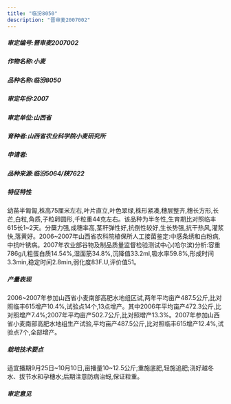 ```yaml
---
title: "临汾8050"
description: "晋审麦2007002"
---
```

##### 审定编号:晋审麦2007002

##### 作物名称:小麦

##### 品种名称:临汾8050

##### 审定年份:2007

##### 审定单位:山西省

##### 育种者:山西省农业科学院小麦研究所

##### 申请者:

##### 品种来源:临汾5064/陕7622

##### 特征特性
幼苗半匍匐,株高75厘米左右,叶片直立,叶色翠绿,株形紧凑,穗层整齐,穗长方形,长芒,白粒,角质,子粒卵圆形,千粒重44克左右。该品种为半冬性,生育期比对照临丰615长1~2天。分蘖力强,成穗率高,茎秆弹性好,抗倒性较好,生长势强,抗干热风,灌浆快,落黄好。2006~2007年山西省农科院植保所人工接菌鉴定:中感条绣和白粉病,中抗叶锈病。2007年农业部谷物及制品质量监督检验测试中心(哈尔滨)分析:容重786g/l,粗蛋白质14.54%,湿面筋34.8%,沉降值33.2ml,吸水率59.8%,形成时间3.3min,稳定时间2.8min,弱化度83F.U,评价值51。

##### 产量表现
2006~2007年参加山西省小麦南部高肥水地组区试,两年平均亩产487.5公斤,比对照临丰615增产10.4%,试验点14个,13点增产。其中2006年平均亩产472.3公斤,比对照增产7.4%;2007年平均亩产502.7公斤,比对照增产13.3%。2007年参加山西省小麦南部高肥水地组生产试验,平均亩产487.5公斤,比对照临丰615增产12.4%,试验点7个,全部增产。

##### 栽培技术要点
适宜播期9月25日~10月10日,亩播量10~12.5公斤;重施底肥,轻施追肥;浇好越冬水、拔节水和孕穗水;后期注意防病治蚜,保证粒重。

##### 审定意见

